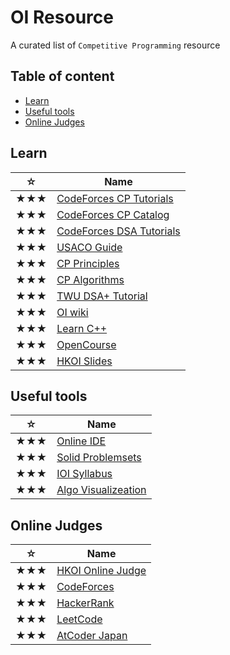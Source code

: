 # OI Resource
A curated list of `Competitive Programming` resource

## Table of content
- [Learn](#Learn)
- [Useful tools](#Useful-tools)
- [Online Judges](#Online-Judges)

## Learn
| ☆ | Name |
| ----- |------------------------|
|★★★| [CodeForces CP Tutorials](https://codeforces.com/blog/entry/57282) |
| ★★★ | [CodeForces CP Catalog](https://codeforces.com/catalog) |
| ★★★ | [CodeForces DSA Tutorials](https://codeforces.com/blog/entry/13529) |
| ★★★ | [USACO Guide](https://usaco.guide) |
| ★★★ | [CP Principles](https://www.csc.kth.se/~jsannemo/slask/main.pdf) |
| ★★★ | [CP Algorithms](https://cp-algorithms.com) |
| ★★★ | [TWU DSA+ Tutorial](https://web.ntnu.edu.tw/~algo/) |
| ★★★ | [OI wiki](https://oi-wiki.org) |
| ★★★ | [Learn C++](https://www.learncpp.com/) |
| ★★★ | [OpenCourse](https://github.com/prakhar1989/awesome-courses) |
| ★★★ | [HKOI Slides](https://hkoi.org/en/training-materials/2023/) |

## Useful tools
| ☆ | Name |
|-----|------------------------|
| ★★★ | [Online IDE](https://ide.judge0.com/) |
| ★★★ | [Solid Problemsets](https://cses.fi/problemset/) |
| ★★★ | [IOI Syllabus](https://algo.sk/ioi-syllabus/) |
| ★★★ | [Algo Visualizeation](https://visualgo.net/en) |

## Online Judges
| ☆ | Name |
|-----|------------------------|
| ★★★ | [HKOI Online Judge](https://judge.hkoi.org/) |
| ★★★ | [CodeForces](https://codeforces.com/problemset) |
| ★★★ | [HackerRank](https://www.hackerrank.com/dashboard) |
| ★★★ | [LeetCode](https://leetcode.com/problemset/) |
| ★★★ | [AtCoder Japan](https://atcoder.jp/) |

